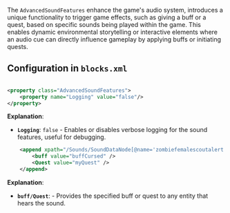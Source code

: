 The `AdvancedSoundFeatures` enhance the game's audio system, introduces a unique functionality to trigger game effects, such as giving a buff
or a quest, based on specific sounds being played within the game. This enables dynamic environmental storytelling or
interactive elements where an audio cue can directly influence gameplay by applying buffs or initiating quests.

## Configuration in `blocks.xml`

```xml

<property class="AdvancedSoundFeatures">
    <property name="Logging" value="false"/>
</property>
```

**Explanation**:

* **`Logging`**: `false` - Enables or disables verbose logging for the sound features, useful for debugging.

```xml
    <append xpath="/Sounds/SoundDataNode[@name='zombiefemalescoutalert']">
        <buff value="buffCursed" />
        <Quest value="myQuest" />
    </append>
```

**Explanation**:

* **`buff/Quest`**: - Provides the specified buff or quest to any entity that hears the sound.
